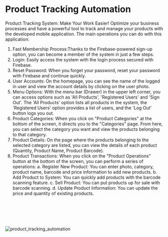 # Product Tracking Automation
Product Tracking System: Make Your Work Easier!
Optimize your business processes and have a powerful tool to track and manage your products with the developed mobile application. 
The main operations you can do with this application:
1. Fast Membership Process:Thanks to the Firebase-powered sign-up option, you can become a member of the system in just a few steps.
2. Login: Easily access the system with the login process secured with Firebase.
3. Reset Password: When you forget your password, reset your password with Firebase and continue quickly.
4. User Accounts: On the homepage, you can see the name of the logged in user and view the account details by clicking on the user photo.
5. Menu Options: With the menu bar (Drawer) in the upper left corner, you can access options such as 'All Products', 'Registered Users' and 'Sign Out'. The 'All Products' option lists all products in the system, the 'Registered Users' option provides a list of users, and the 'Log Out' button logs you out.
6. Product Categories: When you click on "Product Categories" at the bottom of the screen, it directs you to the "Categories" page. From here, you can select the category you want and view the products belonging to that category.
7. Product Details: On the page where the products belonging to the selected category are listed, you can view the details of each product (Quantity, Product Name, Product Barcode).
8. Product Transactions: When you click on the "Product Operations" button at the bottom of the screen, you can perform a series of operations:
  a.	Register New Product: You can enter photo, category, product name, barcode and price information to add new products.
  b. Add Product to System: You can quickly add products with the barcode scanning feature.
  c. Sell Product: You can put products up for sale with barcode scanning.
  d. Update Product Information: You can update the price and quantity of existing products.
<br>
<br>
<br>
<br>

![product_tracking_automation](https://github.com/Cansalik/Product_Tracking_Automation/assets/84234525/c7b7e4e9-3aa9-459b-8616-324d3fa1ebc9)
